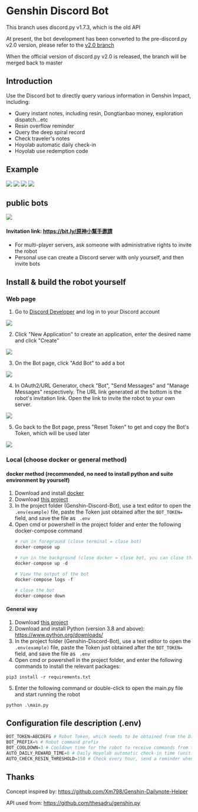 # Genshin Discord Bot
This branch uses discord.py v1.7.3, which is the old API

At present, the bot development has been converted to the pre-discord.py v2.0 version, please refer to the [v2.0 branch](https://github.com/KT-Yeh/Genshin-Discord-Bot/tree/discord.py_v2.0 )

When the official version of discord.py v2.0 is released, the branch will be merged back to master

## Introduction
Use the Discord bot to directly query various information in Genshin Impact, including:
- Query instant notes, including resin, Dongtianbao money, exploration dispatch...etc
- Resin overflow reminder
- Query the deep spiral record
- Check traveler's notes
- Hoyolab automatic daily check-in
- Hoyolab use redemption code

## Example
![](https://i.imgur.com/QQLBbUn.png)
![](https://i.imgur.com/Ye0HA0G.png)
![](https://i.imgur.com/qHzbvH0.png)
![](https://i.imgur.com/bNY19NW.png)

## public bots
[![](https://i.imgur.com/ULhx0EP.png)](https://bit.ly/原神小幫手邀請)

#### Invitation link: https://bit.ly/原神小幫手邀請
- For multi-player servers, ask someone with administrative rights to invite the robot
- Personal use can create a Discord server with only yourself, and then invite bots

## Install & build the robot yourself

### Web page
1. Go to [Discord Developer](https://discord.com/developers/applications "Discord Developer") and log in to your Discord account

![](https://i.imgur.com/dbDHEM3.png)

2. Click "New Application" to create an application, enter the desired name and click "Create"

![](https://i.imgur.com/BcJcSnU.png)

3. On the Bot page, click "Add Bot" to add a bot

![](https://i.imgur.com/lsIgGCi.png)

4. In OAuth2/URL Generator, check "Bot", "Send Messages" and "Manage Messages" respectively. The URL link generated at the bottom is the robot's invitation link. Open the link to invite the robot to your own server.

![](https://i.imgur.com/08fcHs0.png)

5. Go back to the Bot page, press "Reset Token" to get and copy the Bot's Token, which will be used later

![](https://i.imgur.com/BfzjewI.png)


### Local (choose docker or general method)
#### docker method (recommended, no need to install python and suite environment by yourself)
1. Download and install [docker](https://www.docker.com/get-started/)
2. Download [this project](https://github.com/KT-Yeh/Genshin-Discord-Bot/archive/refs/heads/master.zip)
3. In the project folder (Genshin-Discord-Bot), use a text editor to open the `.env(example)` file, paste the Token just obtained after the `BOT_TOKEN=` field, and save the file as ` .env`
4. Open cmd or powershell in the project folder and enter the following docker-compose command
    ````python
    # run in foreground (close terminal = close bot)
    docker-compose up
    
    # run in the background (close docker = close bot, you can close the terminal)
    docker-compose up -d
    
    # View the output of the bot
    docker-compose logs -f
    
    # close the bot
    docker-compose down
    ````

#### General way
1. Download [this project](https://github.com/KT-Yeh/Genshin-Discord-Bot/archive/refs/heads/master.zip)
2. Download and install Python (version 3.8 and above): https://www.python.org/downloads/
3. In the project folder (Genshin-Discord-Bot), use a text editor to open the `.env(example)` file, paste the Token just obtained after the `BOT_TOKEN=` field, and save the file as ` .env`
4. Open cmd or powershell in the project folder, and enter the following commands to install the relevant packages:
````
pip3 install -r requirements.txt
````
5. Enter the following command or double-click to open the main.py file and start running the robot
````
python .\main.py
````


## Configuration file description (.env)
````python
BOT_TOKEN=ABCDEFG # Robot Token, which needs to be obtained from the Discord webpage
BOT_PREFIX=% # Robot command prefix
BOT_COOLDOWN=3 # Cooldown time for the robot to receive commands from the same user (unit: seconds)
AUTO_DAILY_REWARD_TIME=8 # Daily Hoyolab automatic check-in time (unit: hour)
AUTO_CHECK_RESIN_THRESHOLD=150 # Check every hour, send a reminder when how much resin is exceeded
````

## Thanks
Concept inspired by: https://github.com/Xm798/Genshin-Dailynote-Helper

API used from: https://github.com/thesadru/genshin.py
